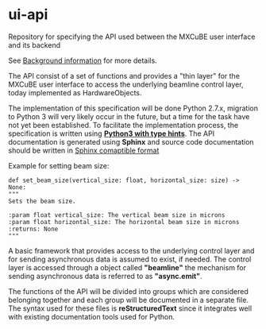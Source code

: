# ui-api
Repository for specifying the API used between the MXCuBE user interface and its backend

See [Background information](https://github.com/mxcube/HardwareRepository/issues/139) for more details.

The API consist of a set of functions and provides a "thin layer" for the MXCuBE user interface to access the underlying beamline control layer, today implemented as HardwareObjects.

The implementation of this specification will be done Python 2.7.x, migration to Python 3 will very likely occur in the future, but a time for the task have not yet been established. To facilitate the implementation process, the specification is written using __[Python3 with type hints](https://docs.python.org/3/library/typing.html)__. The API documentation is generated using __Sphinx__ and source code documentation should be written in [Sphinx comaptible format](http://www.sphinx-doc.org/en/1.5.1/domains.html#the-python-domain)

Example for setting beam size:
```
def set_beam_size(vertical_size: float, horizontal_size: size) -> None:
"""
Sets the beam size.

:param float vertical_size: The vertical beam size in microns
:param float horizontal_size: The horizontal beam size in microns
:returns: None
"""
```
A basic framework that provides access to the underlying control layer and for sending asynchronous data is assumed to exist, if needed. The control layer is accessed through a object called __"beamline"__ the mechanism for sending asynchronous data is referred to as __"async.emit"__.

The functions of the API will be divided into groups which are considered belonging together and each group will be documented in a separate file. The syntax used for these files is __reStructuredText__ since it integrates well with existing documentation tools used for Python.
